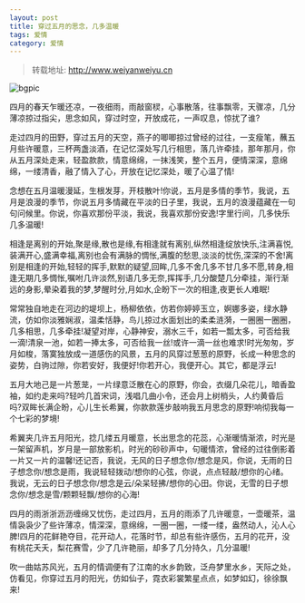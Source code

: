 ```yaml
---
layout: post
title: 穿过五月的思念，几多温暖
tags: 爱情
category: 爱情
---
```


> 转载地址: http://www.weiyanweiyu.cn

![bgpic](http://www.weiyanweiyu.cn/wp-content/uploads/2016/05/mt.jpg)

四月的春天乍暖还凉，一夜细雨，雨敲窗棂，心事散落，往事飘零，天骤凉，几分薄凉掠过指尖，思念如风，穿过时空，开放成花，一声叹息，惊扰了谁?

走过四月的田野，穿过五月的天空，燕子的唧唧掠过曾经的过往，一支瘦笔，蘸五月些许暖意，三杯两盏淡酒，在记忆深处写几行相思，落几许牵挂，那年那月，你从五月深处走来，轻盈款款，情意绵绵，一抹浅笑，整个五月，便情深深，意绵绵，一缕清香，融了情入了心，开放在记忆深处，暖了心温了情!

念想在五月温暖漫延，生根发芽，开枝散叶!你说，五月是多情的季节，我说，五月是浪漫的季节，你说五月多情藏在平淡的日子里，我说，五月的浪漫蕴藏在一句句问候里。你说，你喜欢那份平淡，我说，我喜欢那份安逸!字里行间，几多快乐几多温暖!

相逢是离别的开始,聚是缘,散也是缘,有相逢就有离别,纵然相逢绽放快乐,注满喜悦,装满开心,盛满幸福,离别也会有满脉的惆怅,满腹的愁思,淡淡的忧伤,深深的不舍!离别是相逢的开始,轻轻的挥手,默默的疑望,回眸,几多不舍几多不甘几多不愿,转身,相逢无期几多惆怅,嘱咐几许淡然,别语几多无奈,挥挥手,几分酸楚几分牵挂，渐行渐远的身影,晕染着我的梦,梦醒时分,月如水,企盼下一次的相逢,夜更长人难眠!

常常独自地走在河边的堤坝上，杨柳依依，仿若你婷婷玉立，婀娜多姿，绿水静流，仿如你淡雅娴淑，温柔恬静，鸟儿掠过水面划出的柔柔涟漪，一圈圈一圈圈，几多相思，几多牵挂!凝望对岸，心静神安，溺水三千，如若一瓢太多，可否给我一滴!清泉一池，如若一捧太多，可否给我一丝!或许一滴一丝也难求!时光匆匆，岁月如梭，落寞独放成一道感伤的风景，五月的风穿过葱葱的原野，长成一种思念的姿势，白驹过隙，你若安好，我便好!你若开心，我便开心。其它，都是浮云!

五月大地己是一片葱茏，一片绿意泛散在心的原野，你会，衣缀几朵花儿，暗香盈袖，如约走来吗?轻吟几首宋词，浅唱几曲小令，还会月上树梢头，人约黄昏后吗?双眸长满企盼，心儿生长希翼，你款款莲步敲响我五月思念的原野!响彻我每一个七彩的梦境!

希翼夹几许五月阳光，捻几缕五月暖意，长出思念的花蕊，心渐暖情渐浓，时光是一架留声机，岁月是一部放影机，时光的砂砂声中，句暖情浓，曾经的过往倒影着一片又一片的温馨!还记否，我说，无风的日子想念你/想念是风，你说，无雨的日子想念你/想念是雨，我说轻轻拨动/想你的心弦，你说，点点轻敲/想你的心绪。我说，无云的日子想念你/想念是云/朵呆轻拂/想你的心田。你说，无雪的日子想念你/想念是雪/颗颗轻飘/想你的心海!

四月的雨浙浙沥沥缠绵又忧伤，走过四月，五月的雨添了几许暖意，一壶暖茶，温情袅袅少了些许薄凉，情深深，意绵绵，一圈一圈，一缕一缕，盎然动人，沁人心脾!四月的花鲜艳夺目，花开动人，花落时节，却总有些许感伤，五月的花开，没有桃花夭夭，梨花赛雪，少了几许艳丽，却多了几分持久，几分温暖!

吹一曲姑苏风光，五月的情调便有了江南的水乡韵致，泛舟梦里水乡，天际之处，仿看见，你穿过五月的阳光，仿如仙子，霓衣彩裳繁星点点，如梦如幻，徐徐飘来!